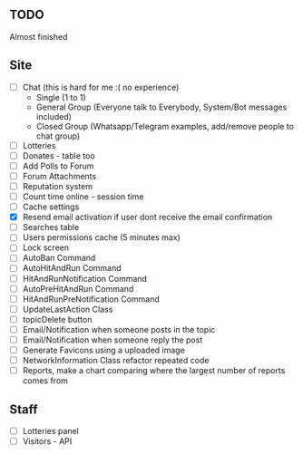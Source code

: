 ## TODO
Almost finished

## Site
- [ ] Chat (this is hard for me :( no experience)
    * Single (1 to 1)
    * General Group (Everyone talk to Everybody, System/Bot messages included)
    * Closed Group (Whatsapp/Telegram examples, add/remove people to chat group)
- [ ] Lotteries
- [ ] Donates - table too
- [ ] Add Polls to Forum
- [ ] Forum Attachments
- [ ] Reputation system
- [ ] Count time online - session time
- [ ] Cache settings
- [x] Resend email activation if user dont receive the email confirmation
- [ ] Searches table
- [ ] Users permissions cache (5 minutes max)
- [ ] Lock screen
- [ ] AutoBan Command
- [ ] AutoHitAndRun Command
- [ ] HitAndRunNotification Command
- [ ] AutoPreHitAndRun Command
- [ ] HitAndRunPreNotification Command
- [ ] UpdateLastAction Class
- [ ] topicDelete button
- [ ] Email/Notification when someone posts in the topic
- [ ] Email/Notification when someone reply the post
- [ ] Generate Favicons using a uploaded image
- [ ] NetworkInformation Class refactor repeated code
- [ ] Reports, make a chart comparing where the largest number of reports comes from

## Staff
- [ ] Lotteries panel
- [ ] Visitors - API
